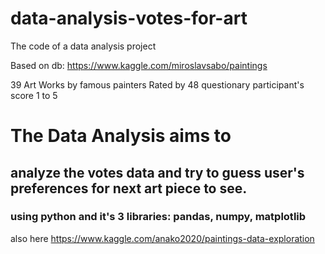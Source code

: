 # data-analysis-votes-for-art
The code of a data analysis project 

Based on db: https://www.kaggle.com/miroslavsabo/paintings
 
  39 Art Works by famous painters 
 Rated by 48 questionary participant's score 1 to 5
  
 
 # The Data Analysis aims to 
 ## analyze the votes data and try to guess user's preferences for next art piece to see.
 ### using python and it's 3 libraries: pandas, numpy, matplotlib
 also here https://www.kaggle.com/anako2020/paintings-data-exploration
